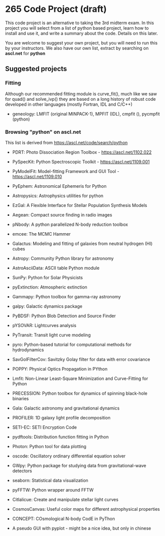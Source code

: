 # 265 Code Project (draft)


This code project is an alternative to taking the 3rd midterm exam.
In this project you will select from a list of python based project,
learn how to install and use it, and write a summary about the code.
Details on this later.

You are welcome to suggest your own project, but you will need to
run this by your instructors. We also have our own list, extract
by searching on **ascl.net** for **python**


## Suggested projects

### Fitting

Although our recommended fitting module is curve_fit(), much like
we saw for quad() and solve_ivp() they are based on a long history
of robust code developed in other languages (mostly Fortran, IDL and C/C++)

- geneology: LMFIT (original MINPACK-1), MPFIT (IDL), cmpfit (), pycmpfit (python)


### Browsing "python" on ascl.net


This list is derived from https://ascl.net/code/search/python


- PDRT: Photo Dissociation Region Toolbox - https://ascl.net/1102.022

- PySpecKit: Python Spectroscopic Toolkit - https://ascl.net/1109.001	

- PyModelFit: Model-fitting Framework and GUI Tool - https://ascl.net/1109.010

- PyEphem: Astronomical Ephemeris for Python	

- Astropysics: Astrophysics utilities for python	

- EzGal: A Flexible Interface for Stellar Population Synthesis Models	

- Aegean: Compact source finding in radio images	

- pNbody: A python parallelized N-body reduction toolbox	

- emcee: The MCMC Hammer	

- Galactus: Modeling and fitting of galaxies from neutral hydrogen (HI) cubes	

- Astropy: Community Python library for astronomy	

- AstroAsciiData: ASCII table Python module	

- SunPy: Python for Solar Physicists		

- pyExtinction: Atmospheric extinction

- Gammapy: Python toolbox for gamma-ray astronomy	

- galpy: Galactic dynamics package	

- PyBDSF: Python Blob Detection and Source Finder	

- pYSOVAR: Lightcurves analysis	

- PyTransit: Transit light curve modeling	

- pyro: Python-based tutorial for computational methods for hydrodynamics	

- SavGolFilterCov: Savitzky Golay filter for data with error covariance	

- POPPY: Physical Optics Propagation in PYthon	

- Lmfit: Non-Linear Least-Square Minimization and Curve-Fitting for Python	

- PRECESSION: Python toolbox for dynamics of spinning black-hole binaries	

- Gala: Galactic astronomy and gravitational dynamics	

- PROFILER: 1D galaxy light profile decomposition	

- SETI-EC: SETI Encryption Code	

- pydftools: Distribution function fitting in Python	

- Photon: Python tool for data plotting	

- oscode: Oscillatory ordinary differential equation solver	

- GWpy: Python package for studying data from gravitational-wave detectors	

- seaborn: Statistical data visualization	

- pyFFTW: Python wrapper around FFTW	

- Citlalicue: Create and manipulate stellar light curves	

- CosmosCanvas: Useful color maps for different astrophysical properties	

- CONCEPT: COsmological N-body CodE in PyThon	

- A pseudo GUI with pyplot - might be a nice idea, but only in chinese 

